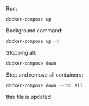 Run:
```bash
docker-compose up
```
Background command:
```bash
docker-compose up -d
```
Stopping all:
```bash
docker-compose down
```

Stop and remove all containers:
```bash
docker-compose down --rmi all
```


this file is updated
